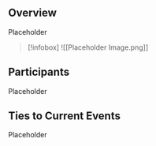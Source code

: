 ## Overview
Placeholder 
> [!infobox]
>  ![[Placeholder Image.png]]
## Participants

Placeholder 
## Ties to Current Events 
Placeholder
